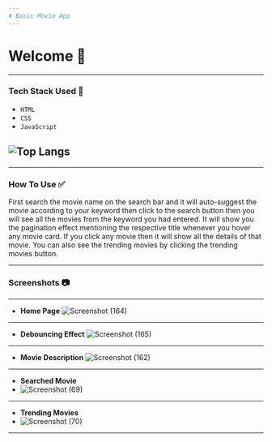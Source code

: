 ```yaml
---
# Basic Movie App
---
```


# Welcome 👋
---

### Tech Stack Used 🔧
- `HTML`
- `CSS`
- `JavaScript`

![Top Langs](https://github-readme-stats.vercel.app/api/top-langs/?username=AhirwarTarun27&hide=ejs,shell&theme=tokyonight)
---

---

### How To Use ✅

First search the movie name on the search bar and it will auto-suggest the movie according to your keyword then click to the search button then you will see all the movies from the keyword you had entered. It will show you the pagination effect mentioning the respective title whenever you hover any movie card. If you click any movie then it will show all the details of that movie. You can also see the trending movies by clicking the trending movies button.

---

### Screenshots :camera:

---
- **Home Page**
![Screenshot (164)](https://user-images.githubusercontent.com/91532627/158653286-7338b5a1-4fee-45ba-86d8-2821911366fe.png)

---
- **Debouncing Effect**
![Screenshot (165)](https://user-images.githubusercontent.com/91532627/158653482-75239827-6df1-4d22-af2f-cf4cdd38138e.png)

---

- **Movie Description**
![Screenshot (162)](https://user-images.githubusercontent.com/91532627/158649955-f5b9eee7-edd3-401e-9225-11df025e9870.png)

---
- **Searched Movie**
- ![Screenshot (69)](https://user-images.githubusercontent.com/91532627/155184249-c4d45f5d-6ed8-414c-ad65-2c50cc161804.png)

---
- **Trending Movies**
- ![Screenshot (70)](https://user-images.githubusercontent.com/91532627/155184389-2c558c98-4d2a-4bd4-a914-e97397ddfb6e.png)

---


